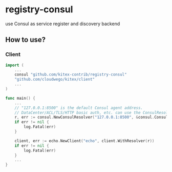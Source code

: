# registry-consul

use Consul as service register and discovery backend

## How to use?

### Client
```go
import (
    ...
    consul "github.com/kitex-contrib/registry-consul"
    "github.com/cloudwego/kitex/client"
    ...
)

func main() {
    ...
    // "127.0.0.1:8500" is the default Consul agent address.
    // DataCenter/ACL/TLS/HTTP basic auth, etc. can use the ConsulResolverConfig to configure.
    r, err := consul.NewConsulResolver("127.0.0.1:8500", &consul.ConsulResolverConfig{})
    if err != nil {
        log.Fatal(err)
    }

    client, err := echo.NewClient("echo", client.WithResolver(r))
	if err != nil {
		log.Fatal(err)
	}
    ...
}

```

